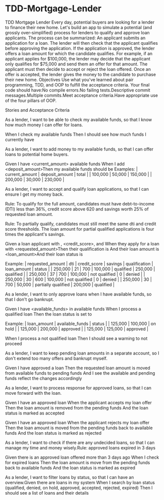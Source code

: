 # TDD-Mortgage-Lender


TDD Mortgage Lender
Every day, potential buyers are looking for a lender to finance their new home. Let's build an app to simulate a potential (and grossly over-simplified) process for lenders to qualify and approve loan applicants. The process can be summarized:
An applicant submits an application for a loan. The lender will then check that the applicant qualifies before approving the application. If the application is approved, the lender offers a loan amount for which the candidate qualifies. For example, if an applicant applies for $100,000, the lender may decide that the applicant only qualifies for $75,000 and send them an offer for that amount. The applicant must then decide to accept or reject the loan offered. Once an offer is accepted, the lender gives the money to the candidate to purchase their new home.
Objectives
Use what you've learned about pair programming, TDD, and OOP to fulfill the acceptance criteria.
Your final code should have:No compile errors.No failing tests.Descriptive commit messages.Multiple commits.Meet acceptance criteria.Have appropriate use of the four pillars of OOP.


Stories and Acceptance Criteria

As a lender, I want to be able to check my available funds, so that I know how much money I can offer for loans.

When I check my available funds
Then I should see how much funds I currently have

As a lender, I want to add money to my available funds, so that I can offer loans to potential home buyers.

Given I have <current_amount> available funds
When I add <deposit_amount>Then my available funds should be <total>Examples:
| current_amount | deposit_amount |   total  |
|     100,000    |      50,000    | 150,000  |
|     200,000    |      30,000    | 230,000  |

As a lender, I want to accept and qualify loan applications, so that I can ensure I get my money back.
  
Rule: To qualify for the full amount, candidates must have debt-to-income (DTI) less than 36%, credit score above 620 
and savings worth 25% of requested loan amount.

Rule: To partially qualify, candidates must still meet the same dti and credit score thresholds. 
The loan amount for partial qualified applications is four times the applicant's savings.

Given a loan applicant with <dti>, <credit_score>, and <savings>When they apply for a loan with <requested_amount>Then their qualification is <qualification>And their loan amount is <loan_amount>And their loan status is <status>

Example:
|  requested_amount  |   dti  |  credit_score  |  savings  |     qualification    |  loan_amount  |   status   |
|      250,000       |   21   |       700      | 100,000   |       qualified      |   250,000     |  qualified |
|      250,000       |   37   |       700      | 100,000   |     not qualified    |         0     |  denied    |
|      250,000       |   30   |       600      | 100,000   |     not qualified    |         0     |  denied    |
|      250,000       |   30   |       700      |  50,000   |  partially qualified |   200,000     |  qualified |


  
As a lender, I want to only approve loans when I have available funds, so that I don't go bankrupt.
  
Given I have <available_funds> in available funds
When I process a qualified loan
Then the loan status is set to <status>

Example:
| loan_amount | available_funds |    status  |
|   125,000   |    100,000      |   on hold  |
|   125,000   |    200,000      |  approved  |
|   125,000   |    125,000      |  approved  |

When I process a not qualified loan
Then I should see a warning to not proceed


As a lender, I want to keep pending loan amounts in a separate account, so I don't extend too many offers and bankrupt myself.

Given I have approved a loan
Then the requested loan amount is moved from available funds to pending funds
And I see the available and pending funds reflect the changes accordingly

As a lender, I want to process response for approved loans, so that I can move forward with the loan.

Given I have an approved loan
When the applicant accepts my loan offer
Then the loan amount is removed from the pending funds
And the loan status is marked as accepted

Given I have an approved loan
When the applicant rejects my loan offer
Then the loan amount is moved from the pending funds back to available funds
And the loan status is marked as rejected

As a lender, I want to check if there are any undecided loans, so that I can manage my time and money wisely.Rule: approved loans expired in 3 days

Given there is an approved loan offered more than 3 days ago
When I check for expired loans
Then the loan amount is move from the pending funds back to available funds
And the loan status is marked as expired


As a lender, I want to filter loans by status, so that I can have an overview.Given there are loans in my system
When I search by loan status (qualified, denied, on hold, approved, accepted, rejected, expired)
Then I should see a list of loans and their details

